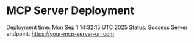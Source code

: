 # MCP Server Deployment
Deployment time: Mon Sep  1 14:32:15 UTC 2025
Status: Success
Server endpoint: https://your-mcp-server-url.com
